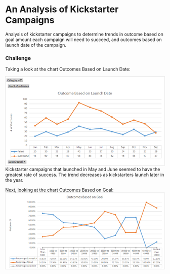 # An Analysis of Kickstarter Campaigns
Analysis of kickstarter campaigns to determine trends in outcome based on goal amount each campaign will need to succeed, and outcomes based on launch date of the campaign.

### Challenge
Taking a look at the chart Outcomes Based on Launch Date:

![Outcome Based on Launch Date Chart](https://github.com/edyeh1991/kickstarter-analysis/blob/master/Outcome%20Based%20on%20Launch%20Date.png)
Kickstarter campaigns that launched in May and June seemed to have the greatest rate of success.
The trend decreases as kickstarters launch later in the year.

Next, looking at the chart Outcomes Based on Goal:
![Outcome Based on Goal Chart](https://github.com/edyeh1991/kickstarter-analysis/blob/master/Outcome%20Based%20on%20Goal%20Chart.png)
